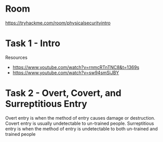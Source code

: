 # Room
https://tryhackme.com/room/physicalsecurityintro

# Task 1 - Intro
Resources
* https://www.youtube.com/watch?v=rnmcRTnTNC8&t=1369s
* https://www.youtube.com/watch?v=sw94smSiJBY

# Task 2 - Overt, Covert, and Surreptitious Entry
Overt entry is when the method of entry causes damage or destruction.  Covert entry is usually undetectable to un-trained people.  Surreptitious entry is when the method of entry is undetectable to both un-trained and trained people


